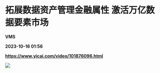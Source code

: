 # 拓展数据资产管理金融属性 激活万亿数据要素市场
**VMS**

**2023-10-16 01:56**

**https://www.yicai.com/video/101876096.html**

![](http://imgcdn.yicai.com/vms-new/2023/10/090a9945-b897-4489-8e1b-165fd74d30ee_GV37.jpg)